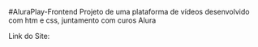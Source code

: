 #AluraPlay-Frontend
Projeto de uma plataforma de vídeos desenvolvido com htm e css, juntamento com curos Alura

Link do Site: 
